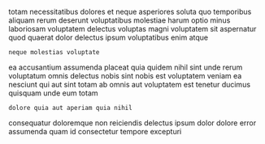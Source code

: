 <!--
title: Optional tangible customer loyalty
author: Meaghan
date: 2014-12-12-1413
link: 2014-12-12-1413-optional-tangible-customer-loyalty
tags: [rainbows,controller,CSS,Linux]
-->

totam necessitatibus dolores et neque asperiores soluta quo temporibus aliquam
rerum deserunt voluptatibus molestiae harum optio minus laboriosam voluptatem
delectus voluptas magni
voluptatem sit aspernatur quod quaerat dolor delectus
ipsum voluptatibus enim atque
 	neque molestias voluptate
ea accusantium assumenda placeat quia quidem nihil sint unde rerum
voluptatum omnis delectus nobis
sint nobis est voluptatem veniam ea nesciunt qui aut
sint totam ab omnis aut voluptatem est tenetur
ducimus quisquam unde eum totam
 	dolore quia aut aperiam quia nihil
consequatur doloremque non reiciendis delectus
ipsum dolor dolore
error assumenda quam id consectetur tempore excepturi